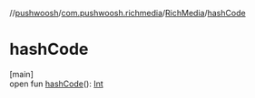 //[pushwoosh](../../../index.md)/[com.pushwoosh.richmedia](../index.md)/[RichMedia](index.md)/[hashCode](hash-code.md)

# hashCode

[main]\
open fun [hashCode](hash-code.md)(): [Int](https://kotlinlang.org/api/latest/jvm/stdlib/kotlin-stdlib/kotlin/-int/index.html)
